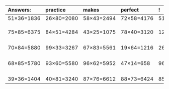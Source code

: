 | Answers: | practice | makes | perfect | ! |
| :--- | :--- | :--- | :--- | :--- |
| 51×36=1836 | 26×80=2080 | 58×43=2494 | 72×58=4176 | 51×38=1938 | 
|   |   |   |   |   | 
|   |   |   |   |   | 
|   |   |   |   |   | 
| 75×85=6375 | 84×51=4284 | 43×25=1075 | 78×40=3120 | 12×90=1080 | 
|   |   |   |   |   | 
|   |   |   |   |   | 
|   |   |   |   |   | 
|   |   |   |   |   | 
| 70×84=5880 | 99×33=3267 | 67×83=5561 | 19×64=1216 | 26×47=1222 | 
|   |   |   |   |   | 
|   |   |   |   |   | 
|   |   |   |   |   | 
|   |   |   |   |   | 
| 68×85=5780 | 93×60=5580 | 96×62=5952 | 47×14=658 | 96×86=8256 | 
|   |   |   |   |   | 
|   |   |   |   |   | 
|   |   |   |   |   | 
|   |   |   |   |   | 
| 39×36=1404 | 40×81=3240 | 87×76=6612 | 88×73=6424 | 85×42=3570 | 
